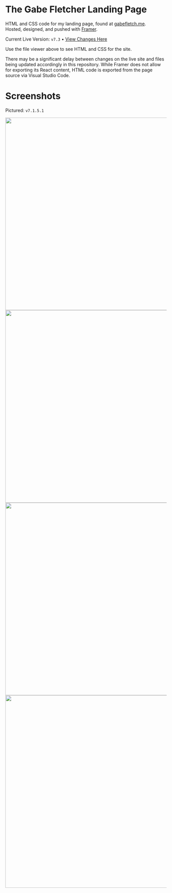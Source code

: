 # The Gabe Fletcher Landing Page
HTML and CSS code for my landing page, found at [gabefletch.me](https://gabefletch.me).<br>
Hosted, designed, and pushed with [Framer](https://framer.com).

Current Live Version: `v7.3` • [View Changes Here](https://github.com/gabefletch/site/blob/main/changes.md)<br>

Use the file viewer above to see HTML and CSS for the site.

There may be a significant delay between changes on the live site and files being updated accordingly in this repository.  While Framer does not allow for exporting its React content, HTML code is exported from the page source via Visual Studio Code.<br>
# Screenshots
Pictured: `v7.1.5.1`<br>

<img width="600" src="https://github.com/user-attachments/assets/91ad7b27-fc85-4431-9994-5c5378bcf9d2"><br>
<img width="600" src="https://github.com/user-attachments/assets/0cd243b0-3219-4902-a69d-2b58241e3972"><br>
<img width="600" src="https://github.com/user-attachments/assets/65d47e62-42fc-4bfd-80dd-bc517209db6b"><br>
<img width="600" src="https://github.com/user-attachments/assets/89548150-29ed-4b5e-b3f4-808e6c242f30"><br>  
